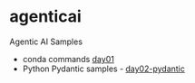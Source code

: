 # agenticai
Agentic AI Samples
- conda commands [day01](https://github.com/anvvsharma/agenticai/blob/main/day01/README.md)
- Python Pydantic samples - [day02-pydantic](https://github.com/anvvsharma/agenticai/blob/main/day02-pydantic/README-simple-medium-complex.md)
